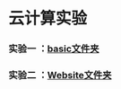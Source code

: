 #          云计算实验

### 实验一 ：[basic文件夹](https://github.com/zhengjianjian/cloud-computing/tree/master/basic)

### 实验二 ：[Website文件夹](https://github.com/zhengjianjian/cloud-computing/tree/master/Website)

